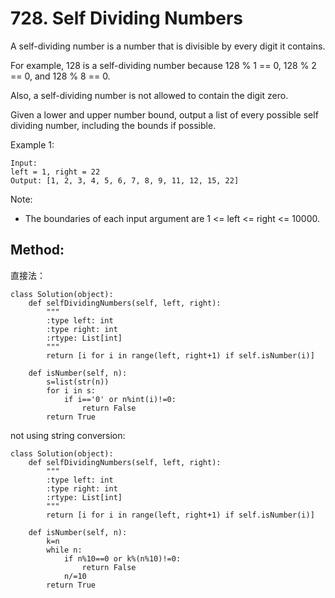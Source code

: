 # 728. Self Dividing Numbers

A self-dividing number is a number that is divisible by every digit it contains.

For example, 128 is a self-dividing number because 128 % 1 == 0, 128 % 2 == 0, and 128 % 8 == 0.

Also, a self-dividing number is not allowed to contain the digit zero.

Given a lower and upper number bound, output a list of every possible self dividing number, including the bounds if possible.

Example 1:

    Input: 
    left = 1, right = 22
    Output: [1, 2, 3, 4, 5, 6, 7, 8, 9, 11, 12, 15, 22]

Note:

- The boundaries of each input argument are 1 <= left <= right <= 10000.

## Method:

直接法：

    class Solution(object):
        def selfDividingNumbers(self, left, right):
            """
            :type left: int
            :type right: int
            :rtype: List[int]
            """
            return [i for i in range(left, right+1) if self.isNumber(i)]
            
        def isNumber(self, n):
            s=list(str(n))
            for i in s:
                if i=='0' or n%int(i)!=0:
                    return False
            return True
            
not using string conversion:

    class Solution(object):
        def selfDividingNumbers(self, left, right):
            """
            :type left: int
            :type right: int
            :rtype: List[int]
            """
            return [i for i in range(left, right+1) if self.isNumber(i)]
            
        def isNumber(self, n):
            k=n
            while n:
                if n%10==0 or k%(n%10)!=0:
                    return False
                n/=10
            return True